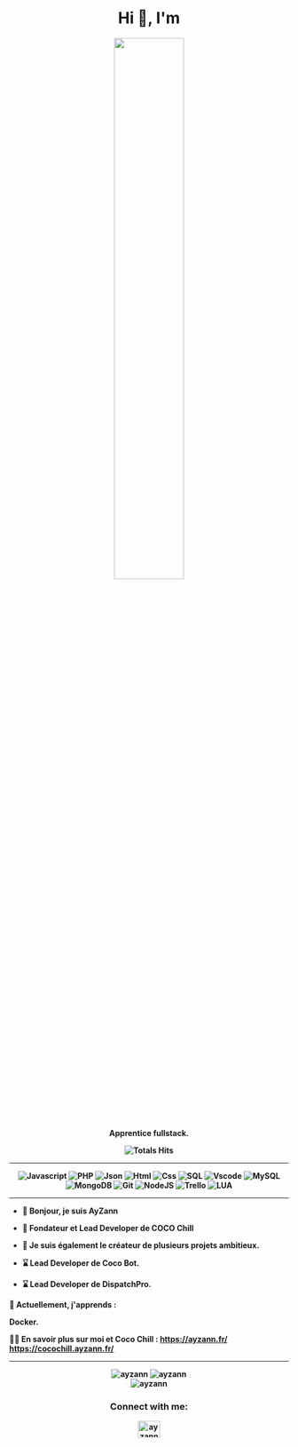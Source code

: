 <div align="center">
<h1>Hi 👋, I'm </h1>
<img src="?raw=true" href="" width="50%"/>

<p><strong>Apprentice fullstack.


![Totals Hits](https://komarev.com/ghpvc/?username=KoZeuh&style=for-the-badge&color=green&label=PROFILE+VIEWS)
</div>

<hr>

<div align="center">
    
![Javascript](https://img.shields.io/badge/JavaScript-F7DF1E?style=flat&logo=javascript&logoColor=black)
![PHP](https://img.shields.io/badge/PHP-777BB4?style=flat&logo=PHP&logoColor=white)
![Json](https://img.shields.io/badge/JSON-000000?style=flat&logo=json&logoColor=white)
![Html](https://img.shields.io/badge/HTML5-E34F26?style=flat&logo=html5&logoColor=white)
![Css](https://img.shields.io/badge/CSS3-1572B6?style=flat&logo=css3&logoColor=white)
![SQL](https://img.shields.io/badge/SQL-4479A1?style=flat&logo=MySQL&logoColor=white)
![Vscode](https://img.shields.io/badge/Visual_Studio_Code-007ACC?style=flat&logo=visual%20studio%20code&logoColor=white)
![MySQL](https://img.shields.io/badge/MySQL-4479A1?style=flat&logo=mysql&logoColor=white)
![MongoDB](https://img.shields.io/badge/MongoDB-47A248?style=flat&logo=mongodb&logoColor=white)
![Git](https://img.shields.io/badge/Git-F05032?style=flat&logo=git&logoColor=white)
![NodeJS](https://img.shields.io/badge/Node.js-339933?style=flat&logo=node.js&logoColor=white)
![Trello](https://img.shields.io/badge/Trello-0079BF?style=flat&logo=trello&logoColor=white)
![LUA](https://img.shields.io/badge/LUA-2C2D72?style=flat&logo=lua&logoColor=white)
</div>

<hr>

- 👋 Bonjour, je suis AyZann
- 🎯 Fondateur et Lead Developer de COCO Chill

- 🛒 Je suis également le créateur de plusieurs projets ambitieux.
- ⌛️ Lead Developer de Coco Bot.
- ⌛️ Lead Developer de DispatchPro.

🌱 Actuellement, j'apprends :

Docker.

👨‍💻 En savoir plus sur moi et Coco Chill : https://ayzann.fr/ <br> https://cocochill.ayzann.fr/

<hr>

<div align="center">
    <img src="https://github-readme-stats.vercel.app/api?username=kozeuh&show_icons=true&locale=en&theme=radical" alt="ayzann" />
    <img src="https://github-readme-streak-stats.herokuapp.com/?user=kozeuh&show_icons=true&locale=en&theme=radical" alt="ayzann"  />
</div>
<div align="center">
    <img src="https://github-readme-stats.vercel.app/api/top-langs?username=kozeuh&show_icons=true&locale=en&theme=radical" alt="ayzann" />
</div>

<div align="center">
    <h3>Connect with me:</h3>


<a href="https://discord.com/users/700100983648419902" target="blank"><img align="center" src="https://raw.githubusercontent.com/rahuldkjain/github-profile-readme-generator/master/src/images/icons/Social/discord.svg" alt="ayzann" height="30" width="40" /></a>
</div>
